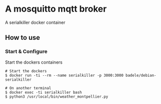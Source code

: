 # A mosquitto mqtt broker


A serialkiller docker container

## How to use

### Start & Configure

Start the dockers containers

    # Start the dockers
    $ docker run -ti --rm --name serialkiller -p 3000:3000 badele/debian-serialkiller
    
    # On another terminal
    $ docker exec -ti serialkiller bash
    $ python3 /usr/local/bin/weather_montpellier.py
